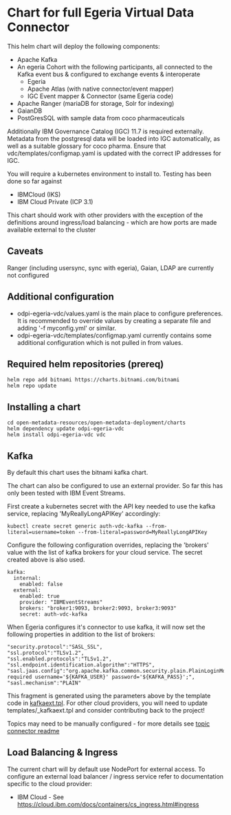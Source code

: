 <!-- SPDX-License-Identifier: Apache-2.0 -->
<!-- Copyright Contributors to the ODPi Egeria project. -->
# Chart for full Egeria Virtual Data Connector

This helm chart will deploy the following components:
* Apache Kafka
* An egeria Cohort with the following participants, all connected to the Kafka event bus & configured to exchange events & interoperate
    * Egeria
    * Apache Atlas (with native connector/event mapper)
    * IGC Event mapper & Connector (same Egeria code)
* Apache Ranger (mariaDB for storage, Solr for indexing)
* GaianDB
* PostGresSQL with sample data from coco pharmaceuticals

Additionally IBM Governance Catalog (IGC) 11.7 is required externally. Metadata from the postgresql data will be loaded into IGC automatically, as well as a suitable glossary for coco pharma. Ensure that vdc/templates/configmap.yaml is updated with the correct IP addresses for IGC.

You will require a kubernetes environment to install to. Testing has been done so far against
* IBMCloud (IKS)
* IBM Cloud Private (ICP 3.1)

This chart should work with other providers with the exception of the definitions around ingress/load balancing - which are how ports are made available external to the cluster

## Caveats

Ranger (including usersync, sync with egeria), Gaian, LDAP are currently not configured

## Additional configuration

* odpi-egeria-vdc/values.yaml is the main place to configure preferences. It is recommended to override values by creating a separate file and adding '-f myconfig.yml' or similar.
* odpi-egeria-vdc/templates/configmap.yaml currently contains some additional configuration which is not pulled in from values. 

## Required helm repositories (prereq)

```
helm repo add bitnami https://charts.bitnami.com/bitnami
helm repo update
```

## Installing a chart

```
cd open-metadata-resources/open-metadata-deployment/charts
helm dependency update odpi-egeria-vdc
helm install odpi-egeria-vdc vdc
```

## Kafka

By default this chart uses the bitnami kafka chart. 

The chart can also be configured to use an external provider. So far this has only been tested with IBM Event Streams.

First create a kubernetes secret with the API key needed to use the kafka service, replacing 'MyReallyLongAPIKey' accordingly:

```
kubectl create secret generic auth-vdc-kafka --from-literal=username=token --from-literal=password=MyReallyLongAPIKey
```
Configure the following configuration overrides, replacing the 'brokers' value with the list of kafka brokers for your cloud service. The secret created above is also used.
```
kafka:
  internal:
    enabled: false
  external:
    enabled: true
    provider: "IBMEventStreams"
    brokers: "broker1:9093, broker2:9093, broker3:9093"
    secret: auth-vdc-kafka
```

When Egeria configures it's connector to use kafka, it will now set the following properties in addition to the list of brokers:
```
"security.protocol":"SASL_SSL",
"ssl.protocol":"TLSv1.2",
"ssl.enabled.protocols":"TLSv1.2",
"ssl.endpoint.identification.algorithm":"HTTPS",
"sasl.jaas.config":"org.apache.kafka.common.security.plain.PlainLoginModule required username='${KAFKA_USER}' password='${KAFKA_PASS}';",
"sasl.mechanism":"PLAIN"
```
This fragment is generated using the parameters above by the template code in [kafkaext.tpl](templates/kafkaext.tpl).
For other cloud providers, you will need to update templates/_kafkaext.tpl and consider contributing back to the project!

Topics may need to be manually configured - for more details see [topic connector readme](../../../../open-metadata-implementation/adapters/open-connectors/event-bus-connectors/open-metadata-topic-connectors/kafka-open-metadata-topic-connector/README.md)

## Load Balancing & Ingress

The current chart will by default use NodePort for external access. To configure an external load balancer / ingress service refer
to documentation specific to the cloud provider:

* IBM Cloud - See https://cloud.ibm.com/docs/containers/cs_ingress.html#ingress




